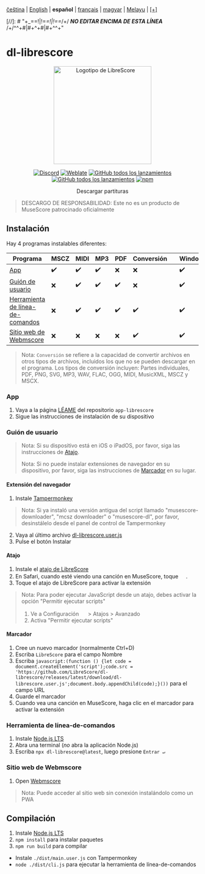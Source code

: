 <div dir="ltr" align="left">

‎[čeština](/docs/cs/PŘEČTĚTEMĚ.md) | ‎[English](/docs/en/README.md) | ‎**español** | ‎[français](/docs/fr/LISEZMOI.md) | ‎[magyar](/docs/hu/OLVASSAEL.md) | ‎[Melayu](/docs/ms/BACASAYA.md) | ‎[[+]](https://librescore.ddns.net/projects/librescore/docs)

[//]: # "\+\_==!|!=_=!|!==_/+/ ***NO EDITAR ENCIMA DE ESTA LÍNEA*** /+/^^+#|#+^+#|#+^^\+\"

# dl-librescore

<div align="center">

<img src="https://github.com/LibreScore/dl-musescore/raw/master/images/logo.png" width="256" alt="Logotipo de LibreScore">

[![Discord](https://img.shields.io/discord/774491656643674122?color=5865F2&label=&labelColor=555555&logo=discord&logoColor=FFFFFF)](https://discord.gg/DKu7cUZ4XQ) [![Weblate](https://librescore.ddns.net/widgets/librescore/-/dl-librescore/svg-badge.svg)](https://librescore.ddns.net/engage/librescore) [![GitHub todos los lanzamientos](https://img.shields.io/github/downloads/LibreScore/app-librescore/total.svg?label=App)](https://github.com/LibreScore/app-librescore/releases/latest) [![GitHub todos los lanzamientos](https://img.shields.io/github/downloads/LibreScore/dl-librescore/total.svg?label=Guión+de+usuario)](https://github.com/LibreScore/dl-librescore/releases/latest) [![npm](https://img.shields.io/npm/dt/dl-librescore?label=Herramienta+de+línea-de-comandos)](https://www.npmjs.com/package/dl-librescore)

Descargar partituras

</div>

> DESCARGO DE RESPONSABILIDAD: Este no es un producto de MuseScore patrocinado oficialmente

## Instalación

Hay 4 programas instalables diferentes:

| Programa                                                                            | MSCZ | MIDI | MP3 | PDF | Conversión |     | Windows | macOS | Linux | Android | iOS/iPadOS |
| ---------------------------------------------------------------------------------- | ---- | ---- | --- | --- | ---------- | --- | ------- | ----- | ----- | ------- | ---------- |
| [App](#app)                             | ✔️   | ✔️   | ✔️  | ❌  | ❌         |     | ✔️      | ✔️    | ✔️    | ✔️      | ❌         |
| [Guión de usuario](#guión-de-usuario)               | ❌   | ✔️   | ✔️  | ✔️  | ❌         |     | ✔️      | ✔️    | ✔️    | ✔️      | ✔️         |
| [Herramienta de línea-de-comandos](#herramienta-de-línea-de-comandos) | ❌   | ✔️   | ✔️  | ✔️  | ✔️         |     | ✔️      | ✔️    | ✔️    | ✔️      | ❌         |
| [Sitio web de Webmscore](#sitio-web-de-webmscore) | ❌   | ❌   | ❌  | ❌  | ✔️         |     | ✔️      | ✔️    | ✔️    | ✔️      | ✔️         |

> Nota: `Conversión` se refiere a la capacidad de convertir archivos en otros tipos de archivos, incluidos los que no se pueden descargar en el programa.
> Los tipos de conversión incluyen: Partes individuales, PDF, PNG, SVG, MP3, WAV, FLAC, OGG, MIDI, MusicXML, MSCZ y MSCX.

### App

1. Vaya a la página [LÉAME](https://github.com/LibreScore/app-librescore/blob/master/docs/es/LÉAME.md#instalación) del repositorio `app-librescore`
2. Sigue las instrucciones de instalación de su dispositivo

### Guión de usuario

> Nota: Si su dispositivo está en iOS o iPadOS, por favor, siga las instrucciones de [Atajo](#atajo).
>
> Nota: Si no puede instalar extensiones de navegador en su dispositivo, por favor, siga las instrucciones de [Marcador](#marcador) en su lugar.

#### Extensión del navegador

1. Instale [Tampermonkey](https://www.tampermonkey.net/?locale=es)

> Nota: Si ya instaló una versión antigua del script llamado "musescore-downloader", "mcsz downloader" o "musescore-dl", por favor, desinstálelo desde el panel de control de Tampermonkey

2. Vaya al último archivo [dl-librescore.user.js](https://github.com/LibreScore/dl-librescore/releases/latest/download/dl-librescore.user.js)
3. Pulse el botón Instalar

#### Atajo

1. Instale el [atajo de LibreScore](https://www.icloud.com/shortcuts/901d8778d2da4f7db9272d3b2232d0fe)
2. En Safari, cuando esté viendo una canción en MuseScore, toque <img src="https://help.apple.com/assets/61800C7E6EA4632586448084/61800C896EA463258644809A/en_US/01f5a9889bbecc202d8cbb3067a261ad.png" height="16">.
3. Toque el atajo de LibreScore para activar la extensión

> Nota: Para poder ejecutar JavaScript desde un atajo, debes activar la opción "Permitir ejecutar scripts"
>
> 1. Ve a Configuración <img src="https://help.apple.com/assets/61800C7E6EA4632586448084/61800C896EA463258644809A/en_US/492fec5aff74dbdef9b526177c3804b4.png" height="16"> > Atajos > Avanzado
> 2. Activa "Permitir ejecutar scripts"

#### Marcador

1. Cree un nuevo marcador (normalmente Ctrl+D)
2. Escriba `LibreScore` para el campo Nombre
3. Escriba `javascript:(function () {let code = document.createElement('script');code.src = 'https://github.com/LibreScore/dl-librescore/releases/latest/download/dl-librescore.user.js';document.body.appendChild(code);}())` para el campo URL
4. Guarde el marcador
5. Cuando vea una canción en MuseScore, haga clic en el marcador para activar la extensión

### Herramienta de línea-de-comandos

1. Instale [Node.js LTS](https://nodejs.org/es)
2. Abra una terminal (_no_ abra la aplicación Node.js)
3. Escriba `npx dl-librescore@latest`, luego presione `Entrar ↵`

### Sitio web de Webmscore

1. Open [Webmscore](https://webmscore-pwa.librescore.org)

> Nota: Puede acceder al sitio web sin conexión instalándolo como un PWA

## Compilación

1. Instale [Node.js LTS](https://nodejs.org/es)
2. `npm install` para instalar paquetes
3. `npm run build` para compilar

- Instale `./dist/main.user.js` con Tampermonkey
- `node ./dist/cli.js` para ejecutar la herramienta de línea-de-comandos

</div>
